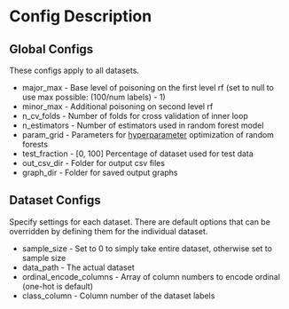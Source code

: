 # Config Description

## Global Configs

These configs apply to all datasets.

* major_max - Base level of poisoning on the first level rf (set to null to use max possible: (100/num labels) - 1)
* minor_max - Additional poisoning on second level rf
* n_cv_folds - Number of folds for cross validation of inner loop
* n_estimators - Number of estimators used in random forest model
* param_grid - Parameters for [hyperparameter](https://scikit-learn.org/stable/modules/ensemble.html#random-forest-parameters) optimization of random forests
* test_fraction - \[0, 100\] Percentage of dataset used for test data 
* out_csv_dir - Folder for output csv files
* graph_dir - Folder for saved output graphs

## Dataset Configs

Specify settings for each dataset. There are default options that can be overridden by defining them for the individual dataset.

* sample_size - Set to 0 to simply take entire dataset, otherwise set to sample size
* data_path - The actual dataset
* ordinal_encode_columns - Array of column numbers to encode ordinal (one-hot is default)
* class_column - Column number of the dataset labels
